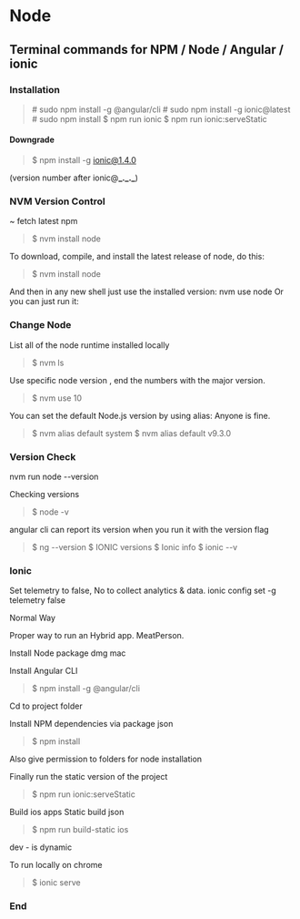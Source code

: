 # Node

## Terminal commands for NPM / Node / Angular / ionic

### Installation

> \# sudo npm install -g @angular/cli \# sudo npm install -g ionic@latest \# sudo npm install $ npm run ionic $ npm run ionic:serveStatic

#### Downgrade

> $ npm install -g ionic@1.4.0

\(version number after ionic@**\_.\_.\_**\)

### NVM Version Control

~ fetch latest npm

> $ nvm install node

To download, compile, and install the latest release of node, do this:

> $ nvm install node

And then in any new shell just use the installed version: nvm use node Or you can just run it:

### Change Node

List all of the node runtime installed locally

> $ nvm ls

Use specific node version , end the numbers with the major version.

> $ nvm use 10

You can set the default Node.js version by using alias: Anyone is fine.

> $ nvm alias default system $ nvm alias default v9.3.0

### Version Check

nvm run node --version

Checking versions

> $ node -v

angular cli can report its version when you run it with the version flag

> $ ng --version $ IONIC versions $ Ionic info $ ionic --v

### Ionic

Set telemetry to false, No to collect analytics & data. ionic config set -g telemetry false

Normal Way

Proper way to run an Hybrid app. MeatPerson.

Install Node package dmg mac

Install Angular CLI

> $ npm install -g @angular/cli

Cd to project folder

Install NPM dependencies via package json

> $ npm install

Also give permission to folders for node installation

Finally run the static version of the project

> $ npm run ionic:serveStatic

Build ios apps Static build json

> $ npm run build-static ios

dev - is dynamic

To run locally on chrome

> $ ionic serve

### End

